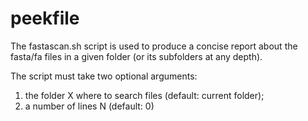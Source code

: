 # peekfile
The fastascan.sh script is used to produce a concise report about the fasta/fa files in a given folder (or its subfolders at any depth). 

The script must take two optional arguments: 
1. the folder X where to search files (default: current folder); 
2. a number of lines N (default: 0)

